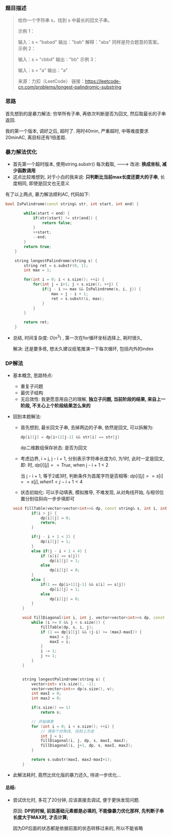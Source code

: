 ### 题目描述

> 给你一个字符串 s，找到 s 中最长的回文子串。
>
> 示例 1：
>
> 输入：s = "babad"
> 输出："bab"
> 解释："aba" 同样是符合题意的答案。
> 示例 2：
>
> 输入：s = "cbbd"
> 输出："bb"
> 示例 3：
>
> 输入：s = "a"
> 输出："a"
>
> 来源：力扣（LeetCode）
> 链接：https://leetcode-cn.com/problems/longest-palindromic-substring

### 思路

首先想到的是暴力解法: 穷举所有子串, 再依次判断是否为回文, 然后取最长的子串返回.

我的第一个版本, 调好之后, 超时了. 用时40min, 严重超时, 中等难度要求20minAC, 离目标还有1倍差距.

### 暴力解法优化

- 首先第一个超时版本, 使用string.substr() 每次截取, ---> 改进: **换成坐标, 减少函数调用**
- 这点比较难想到, 对于小白的我来说: **只判断比当前max长度还要大的子串**, 长度相同, 即使是回文也无意义

有了以上两点, 暴力解法顺利AC, 代码如下:

``` c++
bool IsPalindrome(const string& str, int start, int end) {

        while(start < end) {
            if(str[start] != str[end]) {
                return false;
            }
            ++start;
            --end;
        }
        return true;
    }

    string longestPalindrome(string s) {
        string ret = s.substr(0, 1);
        int max = 1;

        for(int i = 0; i < s.size(); ++i) {
            for(int j = i+1; j < s.size(); ++j) {
                if(j - i >= max && IsPalindrome(s, i, j)) {
                    max = j - i + 1;
                    ret = s.substr(i, max);
                }
            }
        }

        return ret;
    }
```

- 总结, 时间复杂度: $O(n^3)$ , 第一次在for循环坐标选择上, 耗时很久, 

  解决: 还是要多练, 想太久建议纸笔推演一下每次循环, 包括内外的index

### DP解法

- 基本概念, 思路特点:

  - 重复子问题
  - 最优子结构
  - 无后效性: 我更愿意用自己的理解, **独立子问题, 当前阶段的结果, 来自上一阶段, 不关心上个阶段结果怎么来的** 

- 回到本题解法: 

  - 首先想到, 最长回文子串, 去掉两边的子串, 依然是回文, 可以拆解为:

    ``` c
    dp[i][j] = dp[i+1][j-1] && str[i] == str[j]
    ```

    dp二维数组保存状态: 是否为回文

  - 考虑边界, i = j,  j - i + 1, 分别表示字符串长度为0, 为1时, 此时一定是回文, 即: 时, $dp[i][j] == True$,  when j - i + 1 < 2 

    当 j - i + 1, 等于2或3时, 判断条件为首尾字符是否相等: $dp[i][j] == s[i] == s[j], when 1 < j - i + 1 < 4$

  - 状态初始化:  可以手动填表, 模拟推导, 不难发现, 从对角线开始, 与相邻位置分别往斜向一步步填即可

  ``` c++
  void fillTable(vector<vector<int>>& dp, const string& s, int i, int j) {
          if(i > j) {
              dp[i][j] = 0;
              return;
          }
  
          if(j - i + 1 < 2) {
              dp[i][j] = 1;
          }
          else if(j - i + 1 < 4) {
              if (s[i] == s[j])
                  dp[i][j] = 1;
              else
                  dp[i][j] = 0;
          }   
          else {
              if(1 == dp[i+1][j-1] && s[i] == s[j])
                  dp[i][j] = 1;
              else
                  dp[i][j] = 0;
          }
      }
  
      void fillDiagonal(int i, int j, vector<vector<int>>& dp, const string& s, int& maxI, int& maxJ) {
          while (i >= 0 && j < s.size()) {
              fillTable(dp, s, i, j);
              if (1 == dp[i][j] && (j-i) >= (maxJ-maxI)) {
                  maxJ = j;
                  maxI = i;
              }
              i -= 1;
              j += 1;
          }
      }
  
  
      string longestPalindrome(string s) {
          vector<int> v(s.size(), -1);
          vector<vector<int>> dp(s.size(), v);
          int maxI = 0;
          int maxJ = 0;
  
          if(s.size() == 1)
              return s;
  
          // 开始填表
          for (int i = 0; i < s.size(); ++i) {
              // 填各个对角线, 往斜上方走
              int j = i;
              fillDiagonal(i, j, dp, s, maxI, maxJ);
              fillDiagonal(i, j+1, dp, s, maxI, maxJ);
          }
  
          return s.substr(maxI, maxJ-maxI+1);
      }
  ```

- 此解法耗时, 竟然比优化版的暴力还久, 待进一步优化...

#### 总结:

- 尝试优化时, 多花了20分钟,  应该直接去调试, 便于更快发现问题.

  原因: **DP的时候, 前面基础元素都是必填的, 不能像暴力优化那样, 先判断子串长度大于MAX时, 才去计算;**

  因为DP后面的状态都是依据前面的状态转移过来的, 所以不能省略